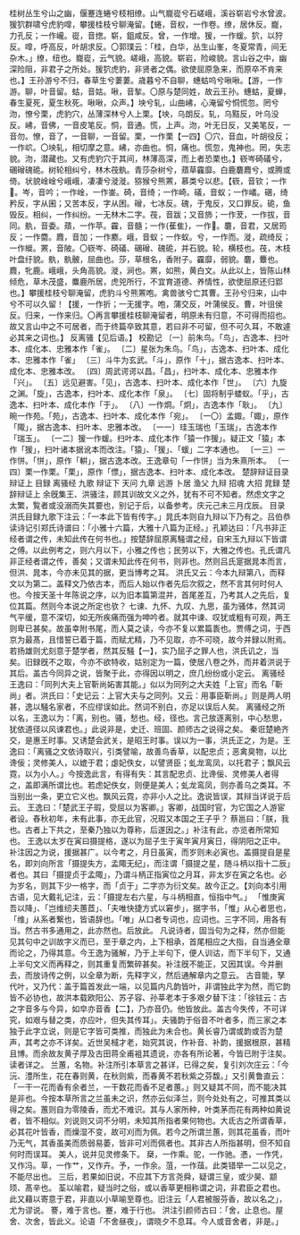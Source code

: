 <!-- { "loadSidebar": true } -->
桂树丛生兮山之幽，偃蹇连蜷兮枝相缭。山气巃嵸兮石嵯峨，溪谷崭岩兮水曾波。猨狖群啸兮虎豹噑，攀援桂枝兮聊淹留。【蜷，音权，一作卷。缭，居休反。巃，力孔反；一作巄。嵸，音揔。崭，鉏咸反。曾，一作增。猨，一作蝯。狖，以狩反。噑，呼高反，叶胡求反。〇郭璞云：「桂，白华，丛生山峯，冬夏常青，间无杂木。」缭，纽也。巃嵸，云气貌。嵯峨，高貌。崭岩，险峻貌。言山谷之中，幽深险阻，非君子之所处。猨狖虎豹，非贤者之偶。欲使屈原急来，而原卒不肯来也。】王孙游兮不归，春草生兮萋萋。歳暮兮不自聊，蟪蛄呜兮啾啾。【游，一作游。聊，叶音留。蛄，音姑。啾，音揫。〇原与楚同姓，故云王孙。蟪蛄，夏蝉，春生夏死，夏生秋死。啾啾，众声。】坱兮轧，山曲𡶒，心淹留兮恫慌忽。罔兮沕，憭兮栗，虎豹穴，丛薄深林兮人上栗。【坱，乌朗反。轧，乌黠反，叶乌没反。𡶒，音佛，一音皮笔反。恫，音通。慌，上声。沕，叶无日反，又美笔反，一音勿。憭，音了，一音聊，一音留。栗，一作栗【一四】〇穴，音血，叶胡役反；一作岤。〇坱轧，相切摩之意。𡶒，亦曲也。恫，痛也。慌忽，鬼神也。罔，失志貌。沕，潜藏也。又有虎豹穴于其间，林薄高深，而上者恐栗也。】嵚岑碕礒兮，碅磳磈硊。树轮相纠兮，林木茷骫。青莎杂树兮，薠草靃靡。白鹿麏麚兮，或腾或倚。状貌崯崯兮峨峨，凄凄兮漇漇。猕猴兮熊罴，慕类兮以悲。【嵚，音钦；一作𦞦。岑，音吟；一作崯，一作崟。碕，音绮；一作崎。礒，音蚁；一作嶬。碅，绮矜反，字从囷；又苦本反，字从困。磳，七冰反。磈，于鬼反，又口罪反。硊，鱼毁反。相纠，一作纠纷。一无林木二字。茷，音跋；又音斾；一作茇，一作拔，音同。骫，音委。薠，一作苹。靃，音髓；一作{萑隹}，一作𧆑。麏，音君，又居筠反；一作麕。麚，音加；一作䴥。峨，音蚁；一作蚁。兮，一作而。漇，疏绮反；一作縰。罴，音陂。〇嵚岑、碕礒、碅磳、磈硊，并石貌。轮，横枝也。茷，木枝叶盘纡貌。骫，骫骳，屈曲也。莎，草根名，香附子。靃靡，弱貌。麏，麞也。麚，牝鹿。峨峨，头角高貌。漇，涧也。罴，如熊，黄白文。从此以上，皆陈山林倾危，草木茂盛，麋鹿所居，虎兕所行，不宜育道德、养情性，欲使屈原还归郢也。】攀援桂枝兮聊淹留，虎豹斗兮熊罴咆。禽兽骇兮亡其曹。王孙兮归来，山中兮不可以久留！【援，一作折；一无援字。咆，蒲交反，叶蒲侯反。曹，叶徂侯反。归来，一作来归。〇再言攀援桂枝聊淹留者，明原未有归意，不可得而招也。故又言山中之不可居者，而于终篇卒致其意，若曰非不可留，但不可久耳，不敢遽必其来之词也。】
反离骚【见后语。】
校勘记
〔一〕前朱鸟。「鸟」，古逸本、扫叶本、成化本、忠雅本作「雀」。
〔二〕星张为朱鸟。「鸟」，古逸本、扫叶本、成化本、忠雅本作「雀」
〔三〕斗牛为玄武。「斗」，原作「十」，据古逸本、扫叶本、成化本、忠雅本改。
〔四〕周武谔谔以昌。「昌」，扫叶本、成化本、忠雅本作「兴」。
〔五〕远见避害。「见」，古逸本、扫叶本、成化本作「世」。
〔六〕九旋之渊。「旋」，古逸本，扫叶本、成化本作「泉」。
〔七〕固将制乎蝼蚁。「乎」，古逸本、扫叶本、成化本作「于」。
〔八〕一作烱。「炯」，古逸本作「耿」。
〔九〕晼一作苑。「苑」，古逸本、扫叶本、成化本作「宛」。
〔一〇〕孟娵。「娵」，原作「陬」，据古逸本、扫叶本、忠雅本改。
〔一一〕珪玉瑞也「玉瑞」，古逸本作「瑞玉」。
〔一二〕猨一作蝯。扫叶本、成化本作「猿一作猨」。疑正文「猿」本作「猨」，扫叶诸本据讹本而改注。「猿」、「猨」、「蝯」二字本通也。
〔一三〕一作恲。「恲」，原作「輧」，据古逸本改。王逸章句「一作恲」当为朱熹所本。
〔一四〕栗一作栗。「栗」，原作「慓」，据古逸本、扫叶本、成化本改。
楚辞辩证目录
辩证上
目録
离骚经
九歌
辩证下
天问
九章
远游
卜居
渔父
九辩
招魂
大招
晁録
楚辞辩证上
余旣集王、洪骚注，顾其训故文义之外，犹有不可不知者。然虑文字之太繁，覧者或没溺而失其要也，别记于后，以备参考。庆元己未三月戊辰。
目录
洪氏目録九歌下注云：「一本此下皆有传字。」晁氏本则自九辩以下乃有之。吕伯恭读诗记引郑氏诗谱曰：「小雅十六篇，大雅十八篇为正经。」孔颖达曰：「凡书非正经者谓之传，未知此传在何书也。」按楚辞屈原离騒谓之经，自宋玉九辩以下皆谓之傅。以此例考之，则六月以下，小雅之传也；民劳以下，大雅之传也。孔氏谓凡非正经者谓之传，善矣；又谓未知此传在何书，则非也。然则吕氏寔据晁本而言，但洪、晁本，今亦未见其的据，更当博考之耳。
洪氏又云：今本九辩第八，而释文以为第二。盖释文乃依古本，而后人始以作者先后次叙之，然不言其何时何人也。今按天圣十年陈说之序，以为旧本篇第混并，首尾差互，乃考其人之先后，复位其篇。然则今本说之所定也欤？
七谏、九怀、九叹、九思，虽为骚体，然其词气平缓，意不深切，如无所疾痛而强为呻吟者。就其中谏、叹犹或粗有可观，两王则卑已甚矣。故虽幸附书尾，而人莫之读，今亦不复以累篇袠也。贾傅之词，于西京为最髙，且惜誓已着于篇，而赋尤精，乃不见取，亦不可晓，故今并録以附焉。若扬雄则尤刻意于楚学者，然其反騒【一】，实乃屈子之罪人也，洪氏讥之，当矣。旧録旣不之取，今亦不欲特收，姑别定为一篇，使居八卷之外，而并着洪说于其后。盖古今同异之说，皆聚于此，亦得因以明之，庶几纷纷或小定云。
离骚经
王逸曰：「同列大夫上官靳尚妬害其能。」似以为同列之大夫姓「上官」而名「靳尚」者。洪氏曰：「史记云：上官大夫与之同列。又云：用事臣靳尚。」则是两人明甚，逸以騒名家者，不应缪误如此。然词不别白，亦足以误后人矣。
离骚经之所以名，王逸以为：「离，别也。骚，愁也。经，径也。言己放逐离别，中心愁思，犹依道径以风谏君也。」此说非是，史迁、班固、颜师古之说得之矣。
秦诳楚絶齐交，是惠王时事。又诱楚会武关，是昭王时事。误以为一事，洪氏正之，为是。王逸曰：「离骚之文依诗取兴，引类譬喻，故善鸟香草，以配忠贞；恶禽臭物，以比谗佞；灵修美人，以媲于君；虙妃佚女，以譬贤臣；虬龙鸾凤，以托君子；飘风云霓，以为小人。」今按逸此言，有得有失：其言配忠贞、比谗佞、灵修美人者得之，盖即满所谓比也。若虑妃佚女，则便是美人；虬龙鸾凤，则亦善乌之类耳。不当别出一条，更立它义也。飘风云霓，亦非小人之比。逸说皆误，其辩当详说于后云。
王逸曰：「楚武王子瑕，受屈以为客卿。」客卿，战国时官，为它国之人游宦者设。舂秋初年，未有此事，亦无此官，况瑕又本国之王子乎？
蔡邕曰：「朕，我也。古者上下共之，至秦乃独以为尊称，后遂因之。」补注有此，亦览者所常知也。
王逸以太岁在寅曰摄提格，遂以为屈子生于寅年寅月寅日，得阴阳之正中。补注因之为说，援据甚广。以今考之，月日虽寅，而岁则未必寅也。盖摄提自是星名，即刘向所言「摄提失方，孟陬无纪」，而注谓「摄提之星，随斗柄以指十二辰」者也。其曰「摄提贞于孟陬」，乃谓斗柄正指寅位之月耳，非太岁在寅之名也。必为岁名，则其下少一格字，而「贞于」二字亦为衍文矣。故今正之。【刘向本引用古语，见大戴礼记注，云：「摄提左右六星，与斗柄相直，恒指中气。」
「惟庚寅吾以降」、「岂维纫夫蕙茝」、「夫唯快捷方式以窘步」，据字书，「惟」从心者思也，「维」从系者繋也，皆语辞也。「唯」从口者专词也，应词也。三字不同，用各有当。然古书多通用之，此亦然也。后放此。
凡说诗者，固当句为之释，然亦但能见其句中之训故字义而已，至于章之内，上下相承，首尾相应之大指，自当通全章而论之，乃得其意。今王逸为骚解，乃于上半句下，便人训诂，而下半句下，又通上半句文义而再释之，则其重复而繁碎甚矣。补注旣不能正，又因其误。今并删去，而放诗传之例，以全章为断，先释字义，然后通解章内之意云。
古音能，孥代叶，又乃代：盖于篇首发此一端，以见篇内凡韵皆叶，非谓独此字为然，而它韵皆不必协也，故洪本载欧阳公、苏子容、孙莘老本于多艰夕替下注：「徐铉云：古之字音多与今异，如皁亦音香【二】，乃亦音仍。他皆放此。盖古今失传，不可详究，如艰与替之类，亦应叶，但失其传耳」。夫骚韵于俗音不叶者多，而三家之本独于此字立说，则是它字皆可类推，而独此为未合也。黄长睿乃谓或韵或否为楚声，其考之亦不详矣。近世吴棫才老，始究其说，作补音、补韵，援据根原，甚精且博。而余故友黄子厚及古田蒋全甫袓其遗说，亦各有所论著，今皆已附于注矣。读者详之。
兰蕙，名物。补注所引本草言之甚详，已得之矣，复引刘次庄云：「今沅、澧所生，花在春则黄，在秋则紫，而春黄不若秋紫之芬馥。」又引黄鲁直云：「一干一花而香有余者兰，一干数花而香不足者蕙。」则又疑其不同，而不能决其是非也。今按本草所言之兰虽未之识，然亦云似泽兰，则今处处有之，可推其类以得之矣。蕙则自为零陵香，而尤不难识。其与人家所种，叶类茅而花有两种如黄说者，皆不相似。刘说则又词不分明，未知其所指者果何物也。大氐古之所谓香草，必其花叶皆香，而燥湿不变，故可刈而为佩。若今之所谓兰蕙，则其花虽香，而叶乃无气，其香虽美而质弱易萎，皆非可刈而佩者也。其非古人所指甚明，但不知自何时而误耳。
美人，说并见灵修条下。
椉，一作乘。驼，一作驰。慿，一作凭，又作冯。草，一作艹，又作卉。予，一作余。菹，一作葅。此类错举一二以见之，不能尽出也。
三后，若果如旧说，不应其下方言尧舜，疑谓三皇，或少昊、颛顼、髙辛也。
荃以喻君，疑当时之俗，或以香草更相称谓之词，非君臣之君也。此又藉以寄意于君，非直以小草喻至尊也。旧注云「人君被服芬香，故以名之」，尤为谬说。
謇，难于言也。蹇，难于行也。
洪注引颜师古曰：「舍，止息也。屋舍、次舍，皆此义。论语「不舍昼夜」，谓晓夕不息耳。今人或音舍者，非是。」
